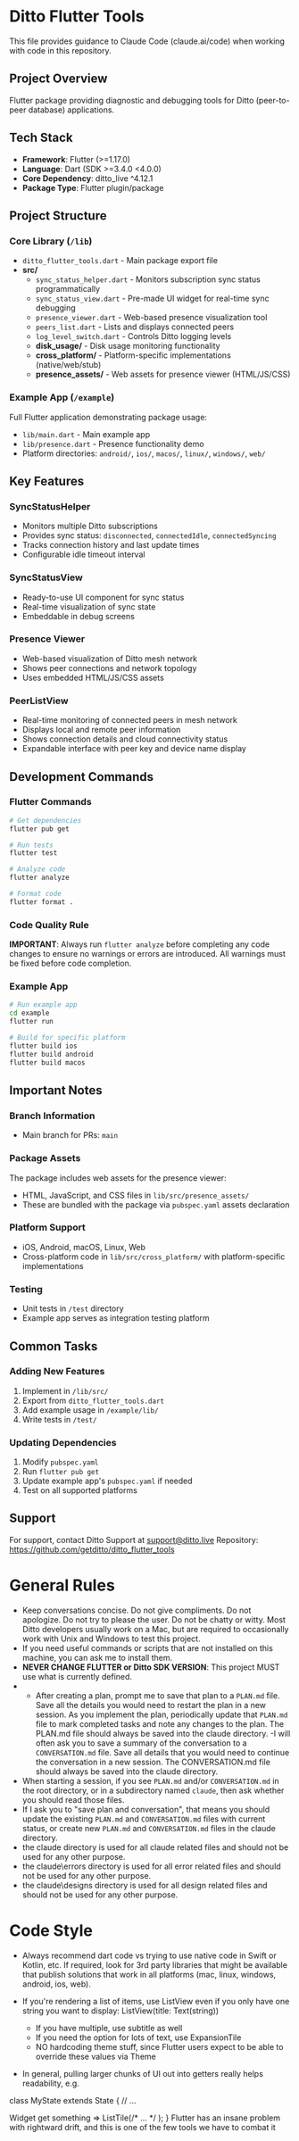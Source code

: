 # Ditto Flutter Tools

This file provides guidance to Claude Code (claude.ai/code) when working with code in this repository.

## Project Overview
Flutter package providing diagnostic and debugging tools for Ditto (peer-to-peer database) applications. 

## Tech Stack
- **Framework**: Flutter (>=1.17.0)
- **Language**: Dart (SDK >=3.4.0 <4.0.0)
- **Core Dependency**: ditto_live ^4.12.1
- **Package Type**: Flutter plugin/package

## Project Structure

### Core Library (`/lib`)
- `ditto_flutter_tools.dart` - Main package export file
- **src/**
  - `sync_status_helper.dart` - Monitors subscription sync status programmatically
  - `sync_status_view.dart` - Pre-made UI widget for real-time sync debugging
  - `presence_viewer.dart` - Web-based presence visualization tool
  - `peers_list.dart` - Lists and displays connected peers
  - `log_level_switch.dart` - Controls Ditto logging levels
  - **disk_usage/** - Disk usage monitoring functionality
  - **cross_platform/** - Platform-specific implementations (native/web/stub)
  - **presence_assets/** - Web assets for presence viewer (HTML/JS/CSS)

### Example App (`/example`)
Full Flutter application demonstrating package usage:
- `lib/main.dart` - Main example app
- `lib/presence.dart` - Presence functionality demo
- Platform directories: `android/`, `ios/`, `macos/`, `linux/`, `windows/`, `web/`

## Key Features

### SyncStatusHelper
- Monitors multiple Ditto subscriptions
- Provides sync status: `disconnected`, `connectedIdle`, `connectedSyncing`
- Tracks connection history and last update times
- Configurable idle timeout interval

### SyncStatusView
- Ready-to-use UI component for sync status
- Real-time visualization of sync state
- Embeddable in debug screens

### Presence Viewer
- Web-based visualization of Ditto mesh network
- Shows peer connections and network topology
- Uses embedded HTML/JS/CSS assets

### PeerListView
- Real-time monitoring of connected peers in mesh network
- Displays local and remote peer information
- Shows connection details and cloud connectivity status
- Expandable interface with peer key and device name display

## Development Commands

### Flutter Commands
```bash
# Get dependencies
flutter pub get

# Run tests
flutter test

# Analyze code
flutter analyze

# Format code
flutter format .
```

### Code Quality Rule
**IMPORTANT**: Always run `flutter analyze` before completing any code changes to ensure no warnings or errors are introduced. All warnings must be fixed before code completion.

### Example App
```bash
# Run example app
cd example
flutter run

# Build for specific platform
flutter build ios
flutter build android
flutter build macos
```

## Important Notes

### Branch Information
- Main branch for PRs: `main`

### Package Assets
The package includes web assets for the presence viewer:
- HTML, JavaScript, and CSS files in `lib/src/presence_assets/`
- These are bundled with the package via `pubspec.yaml` assets declaration

### Platform Support
- iOS, Android, macOS, Linux, Web
- Cross-platform code in `lib/src/cross_platform/` with platform-specific implementations

### Testing
- Unit tests in `/test` directory
- Example app serves as integration testing platform

## Common Tasks

### Adding New Features
1. Implement in `/lib/src/`
2. Export from `ditto_flutter_tools.dart`
3. Add example usage in `/example/lib/`
4. Write tests in `/test/`

### Updating Dependencies
1. Modify `pubspec.yaml`
2. Run `flutter pub get`
3. Update example app's `pubspec.yaml` if needed
4. Test on all supported platforms

## Support
For support, contact Ditto Support at support@ditto.live
Repository: https://github.com/getditto/ditto_flutter_tools

# General Rules
- Keep conversations concise. Do not give compliments. Do not apologize. Do not try to please the user. Do not be chatty or witty.  Most Ditto developers usually work on a Mac, but are required to occasionally work with Unix and Windows to test this project.
- If you need useful commands or scripts that are not installed on this machine, you can ask me to install them.
- **NEVER CHANGE FLUTTER or Ditto SDK VERSION**: This project MUST use what is currently defined. 
- - After creating a plan, prompt me to save that plan to a `PLAN.md` file. Save all the details you would need to restart the plan in a new session. As you implement the plan, periodically update that `PLAN.md` file to mark completed tasks and note any changes to the plan.  The PLAN.md file should always be saved into the claude directory.
    -I will often ask you to save a summary of the conversation to a `CONVERSATION.md` file. Save all details that you would need to continue the conversation in a new session.  The CONVERSATION.md file should always be saved into the claude directory.
- When starting a session, if you see `PLAN.md` and/or `CONVERSATION.md` in the root directory, or in a subdirectory named `claude`, then ask whether you should read those files.
- If I ask you to "save plan and conversation", that means you should update the existing `PLAN.md` and `CONVERSATION.md` files with current status, or create new `PLAN.md` and `CONVERSATION.md` files in the claude directory.
- the claude directory is used for all claude related files and should not be used for any other purpose.
- the claude\errors directory is used for all error related files and should not be used for any other purpose.
- the claude\designs directory is used for all design related files and should not be used for any other purpose.

# Code Style
- Always recommend dart code vs trying to use native code in Swift or Kotlin, etc.   If required, look for 3rd party libraries that might be available that publish solutions that work in all platforms (mac, linux, windows, android, ios, web).

- If you're rendering a list of items, use ListView even if you only have one string you want to display: ListView(title: Text(string))
   - If you have multiple, use subtitle as well 
   - If you need the option for lots of text, use ExpansionTile
   - NO hardcoding theme stuff, since Flutter users expect to be able to override these values via Theme

- In general, pulling larger chunks of UI out into getters really helps readability, e.g.

class MyState extends State<MyWidget> {
  // ...

  Widget get something => ListTile(/* ... */ );
}
Flutter has an insane problem with rightward drift, and this is one of the few tools we have to combat it
